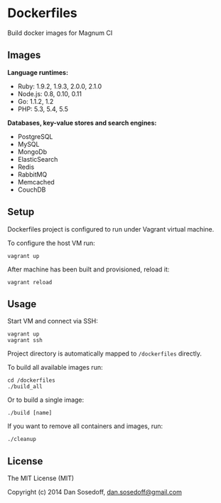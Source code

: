 # Dockerfiles

Build docker images for Magnum CI

## Images

**Language runtimes:**

- Ruby: 1.9.2, 1.9.3, 2.0.0, 2.1.0
- Node.js: 0.8, 0.10, 0.11
- Go: 1.1.2, 1.2
- PHP: 5.3, 5.4, 5.5

**Databases, key-value stores and search engines:**

- PostgreSQL
- MySQL
- MongoDb
- ElasticSearch
- Redis
- RabbitMQ
- Memcached
- CouchDB

## Setup

Dockerfiles project is configured to run under Vagrant virtual machine.

To configure the host VM run:

```
vagrant up
```

After machine has been built and provisioned, reload it:

```
vagrant reload
```

## Usage

Start VM and connect via SSH:

```
vagrant up
vagrant ssh
```

Project directory is automatically mapped to `/dockerfiles` directly. 

To build all available images run:

```
cd /dockerfiles
./build_all
```

Or to build a single image:

```
./build [name]
```

If you want to remove all containers and images, run:

```
./cleanup
```

## License 

The MIT License (MIT)

Copyright (c) 2014 Dan Sosedoff, dan.sosedoff@gmail.com